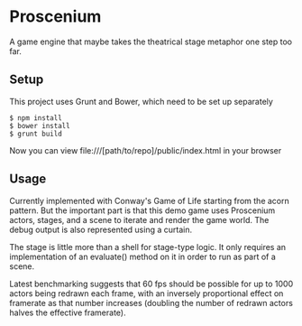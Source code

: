 # Proscenium

A game engine that maybe takes the theatrical stage metaphor one step too far.

## Setup

This project uses Grunt and Bower, which need to be set up separately

    $ npm install
    $ bower install
    $ grunt build

Now you can view file:///[path/to/repo]/public/index.html in your browser

## Usage

Currently implemented with Conway's Game of Life starting from the acorn pattern. But the important part
is that this demo game uses Proscenium actors, stages, and a scene to iterate and render the game world.
The debug output is also represented using a curtain.

The stage is little more than a shell for stage-type logic. It only requires an implementation of an evaluate()
method on it in order to run as part of a scene.

Latest benchmarking suggests that 60 fps should be possible for up to 1000 actors being redrawn each frame,
with an inversely proportional effect on framerate as that number increases (doubling the number of redrawn 
actors halves the effective framerate).
